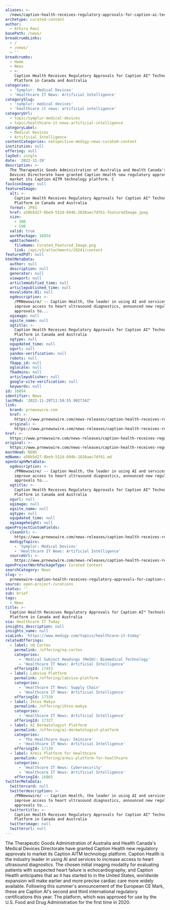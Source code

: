 ```yaml
---
aliases: >-
  /news/caption-health-receives-regulatory-approvals-for-caption-ai-technology-platform-in-canada-and-australia
archetype: curated-content
author:
  - Athira Ravi
basePath: /news/
breadcrumbLinks:
  - /
  - /news/
  - ''
breadcrumbs:
  - Home
  - News
  - >-
    Caption Health Receives Regulatory Approvals for Caption AI™ Technology
    Platform in Canada and Australia
categories:
  - 'Symplur: Medical Devices'
  - 'Healthcare IT News: Artificial Intelligence'
categorySlug:
  - 'symplur: medical devices'
  - 'healthcare it news: artificial intelligence'
categoryUrl:
  - topic/symplur-medical-devices
  - topic/healthcare-it-news-artificial-intelligence
categoryLabel:
  - Medical Devices
  - Artificial Intelligence
contentCategories: netspective-medigy-news-curated-content
institution: null
offering: null
layOut: single
date: '2022-11-29'
description: >-
  The Therapeutic Goods Administration of Australia and Health Canada's Medical
  Devices Directorate have granted Caption Health new regulatory approvals to
  market its Caption AITM technology platform. C
favIconImage: null
featuredImage:
  alt: >-
    Caption Health Receives Regulatory Approvals for Caption AI™ Technology
    Platform in Canada and Australia
  format: JPEG
  href: a50b5d27-8be9-552d-894b-2826aec7df61-featuredImage.jpeg
  size:
    - 300
    - 590
  valid: true
  workPackage: 16054
  wpAttachment:
    fileName: Curated_Featured_Image.png
    link: /api/v3/attachments/29241/content
featuredPdf: null
htmlMetaData:
  author: null
  description: null
  generator: null
  viewport: null
  articlemodified_time: null
  articlepublished_time: null
  msvalidate.01: null
  ogdescription: >-
    /PRNewswire/ -- Caption Health, the leader in using AI and services to
    improve access to heart ultrasound diagnostics, announced new regulatory
    approvals to...
  ogimage: null
  ogsite_name: null
  ogtitle: >-
    Caption Health Receives Regulatory Approvals for Caption AI™ Technology
    Platform in Canada and Australia
  ogtype: null
  ogupdated_time: null
  ogurl: null
  yandex-verification: null
  robots: null
  fbapp_id: null
  oglocale: null
  fbadmins: null
  articlepublisher: null
  google-site-verification: null
  keywords: null
id: 16054
identifier: News
lastMod: '2022-11-29T11:50:55.902734Z'
link:
  brand: prnewswire.com
  href: >-
    https://www.prnewswire.com/news-releases/caption-health-receives-regulatory-approvals-for-caption-ai-technology-platform-in-canada-and-australia-301674050.html
  original: >-
    https://www.prnewswire.com/news-releases/caption-health-receives-regulatory-approvals-for-caption-ai-technology-platform-in-canada-and-australia-301674050.html
href: >-
  https://www.prnewswire.com/news-releases/caption-health-receives-regulatory-approvals-for-caption-ai-technology-platform-in-canada-and-australia-301674050.html
original: >-
  https://www.prnewswire.com/news-releases/caption-health-receives-regulatory-approvals-for-caption-ai-technology-platform-in-canada-and-australia-301674050.html
mastHead: NEWS
mdName: a50b5d27-8be9-552d-894b-2826aec7df61.md
openGraphMetaData:
  ogdescription: >-
    /PRNewswire/ -- Caption Health, the leader in using AI and services to
    improve access to heart ultrasound diagnostics, announced new regulatory
    approvals to...
  ogtitle: >-
    Caption Health Receives Regulatory Approvals for Caption AI™ Technology
    Platform in Canada and Australia
  ogurl: null
  ogimage: null
  ogsite_name: null
  ogtype: null
  ogupdated_time: null
  ogimageheight: null
openProjectCustomFields:
  cleanUrl: >-
    https://www.prnewswire.com/news-releases/caption-health-receives-regulatory-approvals-for-caption-ai-technology-platform-in-canada-and-australia-301674050.html
  medigyTopics:
    - 'Symplur: Medical Devices'
    - 'Healthcare IT News: Artificial Intelligence'
  sourceUrl: >-
    https://www.prnewswire.com/news-releases/caption-health-receives-regulatory-approvals-for-caption-ai-technology-platform-in-canada-and-australia-301674050.html
openProjectWorkPackageType: Curated Content
searchCategory: News
slug: >-
  prnewswire-caption-health-receives-regulatory-approvals-for-caption-ai-technology-platform-in-canada-and-australia
source: open-project-curations
status: ''
sub: brief
tags:
  - News
title: >-
  Caption Health Receives Regulatory Approvals for Caption AI™ Technology
  Platform in Canada and Australia
via: Healthcare IT Today
insights_description: null
insights_name: null
viaLink: 'https://www.medigy.com/topics/healthcare-it-today'
relatedOfferings:
  - label: nQ Cortex
    permalink: /offering/nq-cortex
    categories:
      - 'Medical Subject Headings (MeSH): Biomedical Technology'
      - 'Healthcare IT News: Artificial Intelligence'
    offeringId: 17453
  - label: Labviva Platform
    permalink: /offering/labviva-platform
    categories:
      - 'Healthcare IT News: Supply Chain'
      - 'Healthcare IT News: Artificial Intelligence'
    offeringId: 17330
  - label: Iktos Makya
    permalink: /offering/iktos-makya
    categories:
      - 'Healthcare IT News: Artificial Intelligence'
    offeringId: 17327
  - label: AI Dermatologist Platform
    permalink: /offering/ai-dermatologist-platform
    categories:
      - 'The Healthcare Guys: Skincare'
      - 'Healthcare IT News: Artificial Intelligence'
    offeringId: 17130
  - label: Armis Platform for Healthcare
    permalink: /offering/armis-platform-for-healthcare
    categories:
      - 'Healthcare IT News: Cybersecurity'
      - 'Healthcare IT News: Artificial Intelligence'
    offeringId: 16865
twitterMetaData:
  twittercard: null
  twitterdescription: >-
    /PRNewswire/ -- Caption Health, the leader in using AI and services to
    improve access to heart ultrasound diagnostics, announced new regulatory
    approvals to...
  twittertitle: >-
    Caption Health Receives Regulatory Approvals for Caption AI™ Technology
    Platform in Canada and Australia
  twitterimage: null
  twitterurl: null
---
```

<p>The Therapeutic Goods Administration of Australia and Health Canada's Medical Devices Directorate have granted Caption Health new regulatory approvals to market its Caption AITM technology platform. Caption Health is the industry leader in using AI and services to increase access to heart ultrasound diagnostics. The chosen initial imaging modality for evaluating patients with suspected heart failure is echocardiography, and Caption Health anticipates that as it has started to in the United States, worldwide expansion will make earlier and more precise cardiac care more widely available. Following this summer's announcement of the European CE Mark, these are Caption AI's second and third international regulatory certifications this year. The platform, which was approved for use by the U.S. Food and Drug Administration for the first time in 2020.</p>